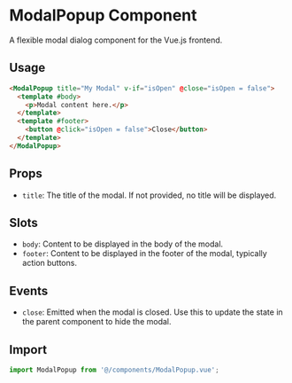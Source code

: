 # ModalPopup Component

A flexible modal dialog component for the Vue.js frontend.

## Usage

```html
<ModalPopup title="My Modal" v-if="isOpen" @close="isOpen = false">
  <template #body>
    <p>Modal content here.</p>
  </template>
  <template #footer>
    <button @click="isOpen = false">Close</button>
  </template>
</ModalPopup>
```

## Props

- `title`: The title of the modal. If not provided, no title will be displayed.

## Slots
- `body`: Content to be displayed in the body of the modal.
- `footer`: Content to be displayed in the footer of the modal, typically action buttons.

## Events

- `close`: Emitted when the modal is closed. Use this to update the state in the parent component to hide the modal.

## Import

```typescript
import ModalPopup from '@/components/ModalPopup.vue';
```